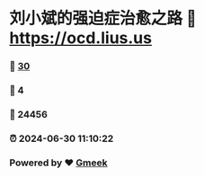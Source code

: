 # 刘小斌的强迫症治愈之路 :link: https://ocd.lius.us 
### :page_facing_up: [30](https://ocd.lius.us/tag.html) 
### :speech_balloon: 4 
### :hibiscus: 24456 
### :alarm_clock: 2024-06-30 11:10:22 
### Powered by :heart: [Gmeek](https://github.com/xiaobinliu/Gmeek)
